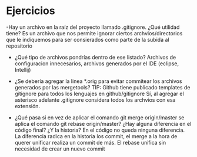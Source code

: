 # Ejercicios
-Hay un archivo en la raíz del proyecto llamado .gitignore. ¿Qué utilidad tiene?
Es un archivo que nos permite ignorar ciertos archvios/directorios que le indiquemos para ser consierados como parte de la subida al repositorio

- ¿Qué tipo de archivos pondrías dentro de ese listado?
Archivos de configuracion innecesarios, archivos generados por el IDE (eclipse, Intellij)

 - ¿Se debería agregar la linea *.orig para evitar commitear los archivos generados por las mergetools? TIP: Github tiene publicado templates de gitignore para todos los lenguajes en github/gitignore
 Sí, al agregar el asterisco adelante .gitignore considera todos los archvios con esa extensión.

- ¿Qué pasa si en vez de aplicar el comando git merge origin/master se aplica el comando git rebase origin/master? ¿Hay alguna diferencia en el código final? ¿Y la historia?
En el código no queda ninguna diferencia. La diferencia radica en la historia los commit, el merge a la hora de querer unificar realiza un commit de más. El rebase unifica sin necesidad de crear un nuevo commit

